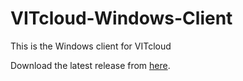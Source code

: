 # VITcloud-Windows-Client

This is the Windows client for VITcloud

Download the latest release from [here](https://github.com/aneesh-neelam/VITcloud-Client-Windows/releases). 
